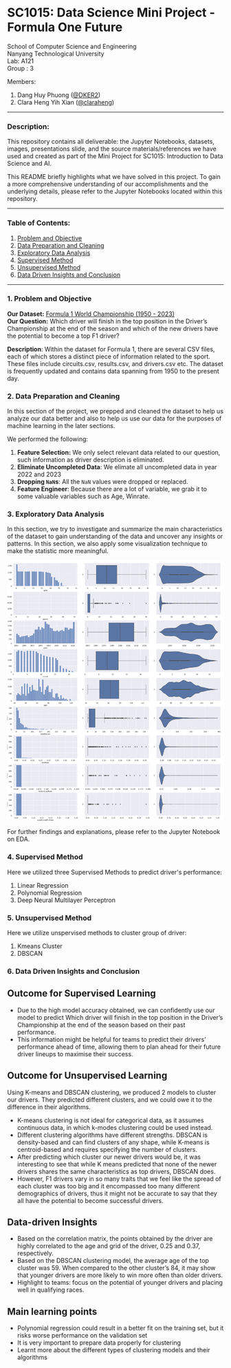 # SC1015: Data Science Mini Project - Formula One Future 

School of Computer Science and Engineering \
Nanyang Technological University \
Lab: A121 \
Group : 3 

Members: 
1. Dang Huy Phuong ([@DKER2](https://github.com/DKER2))
2. Clara Heng Yih Xian ([@claraheng](https://github.com/claraheng))

---
### Description:
This repository contains all deliverable: the Jupyter Notebooks, datasets, images, presentations slide, and the source materials/references we have used and created as part of the Mini Project for SC1015: Introduction to Data Science and AI. 

This README briefly highlights what we have solved in this project. To gain a more comprehensive understanding of our accomplishments and the underlying details, please refer to the Jupyter Notebooks located within this repository.

---
### Table of Contents:
1. [Problem and Objective](#1-Problem-and-Objective)
2. [Data Preparation and Cleaning](#2-Data-Preparation-and-Cleaning)
3. [Exploratory Data Analysis](#3-Exploratory-Data-Analysis)
4. [Supervised Method](#4-Supervised-Method)
5. [Unsupervised Method](#5-Unsupervised-Method)
6. [Data Driven Insights and Conclusion](#6-Data-Driven-Insights-and-Conclusion)
---
### 1. Problem and Objective

**Our Dataset:** [Formula 1 World Championship (1950 - 2023)](https://www.kaggle.com/datasets/rohanrao/formula-1-world-championship-1950-2020) \
**Our Question:** 
Which driver will finish in the top position in the Driver’s Championship at the end of the season and which of the new drivers have the potential to become a top F1 driver?

**Description**: Within the dataset for Formula 1, there are several CSV files, each of which stores a distinct piece of information related to the sport. These files include circuits.csv, results.csv, and drivers.csv etc. The dataset is frequently updated and contains data spanning from 1950 to the present day. 

### 2. Data Preparation and Cleaning
In this section of the project, we prepped and cleaned the dataset to help us analyze our data better and also to help us use our data for the purposes of machine learning in the later sections. 

We performed the following:
1. **Feature Selection:** We only select relevant data related to our question, such information as driver description is eliminated. 
2. **Eliminate Uncompleted Data**: We elimate all uncompleted data in year 2022 and 2023
3. **Dropping `NaN`s**: All the `NaN` values were dropped or replaced. 
4. **Feature Engineer**: Because there are a lot of variable, we grab it to some valuable variables such as Age, Winrate. 

### 3. Exploratory Data Analysis
In this section, we try to investigate and summarize the main characteristics of the dataset to gain understanding of the data and uncover any insights or patterns. In this section, we also apply some visualization technique to make the statistic more meaningful.

<p align="center">
<img width="905" alt="Box plot" src="images/BoxPlot.png">
</p>

For further findings and explanations, please refer to the Jupyter Notebook on EDA.

### 4. Supervised Method
Here we utilized three Supervised Methods to predict driver's performance:
1. Linear Regression
2. Polynomial Regression
3. Deep Neural Multilayer Perceptron


### 5. Unsupervised Method
Here we utilize unspervised methods to cluster group of driver:
1. Kmeans Cluster
2. DBSCAN 

### 6. Data Driven Insights and Conclusion

## Outcome for Supervised Learning
* Due to the high model accuracy obtained, we can confidently use our model to predict Which driver will finish in the top position in the Driver’s Championship at the end of the season based on their past performance.
* This information might be helpful for teams to predict their drivers’ performance ahead of time, allowing them to plan ahead for their future driver lineups to maximise their success.

## Outcome for Unsupervised Learning
Using K-means and DBSCAN clustering, we produced 2 models to cluster our drivers. They predicted different clusters, and we could owe it to the difference in their algorithms.
* K-means clustering is not ideal for categorical data, as it assumes continuous data, in which k-modes clustering could be used instead.
* Different clustering algorithms have different strengths. DBSCAN is density-based and can find clusters of any shape, while K-means is centroid-based and requires specifying the number of clusters.
* After predicting which cluster our newer drivers would be, it was interesting to see that while K means predicted that none of the newer drivers shares the same characteristics as top drivers, DBSCAN does.
* However, F1 drivers vary in so many traits that we feel like the spread of each cluster was too big and it encompassed too many different demographics of drivers, thus it might not be accurate to say that they all have the potential to become successful drivers.

## Data-driven Insights
* Based on the correlation matrix, the points obtained by the driver are highly correlated to the age and grid of the driver, 0.25 and 0.37, respectively.
* Based on the DBSCAN clustering model,  the average age of the top cluster was 59. When compared to the other cluster’s 84, it may show that younger drivers are more likely to win more often than older drivers.
* Highlight to teams: focus on the potential of younger drivers and placing well in qualifying races.

## Main learning points
* Polynomial regression could result in a better fit on the training set, but it risks worse performance on the validation set
* It is very important to prepare data properly for clustering
* Learnt more about the different types of clustering models and their algorithms
